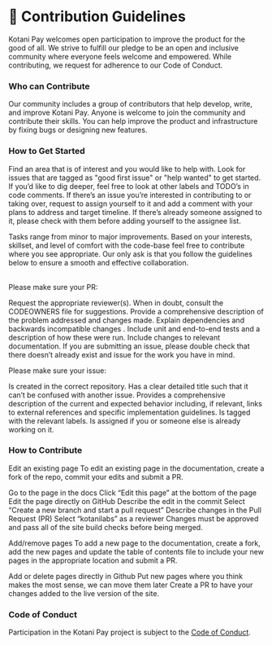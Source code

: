 # 🎨 Contribution Guidelines

Kotani Pay welcomes open participation to improve the product for the good of all. We strive to fulfill our pledge to be an open and inclusive community where everyone feels welcome and empowered. While contributing, we request for adherence to our Code of Conduct.

### **Who can Contribute**&#x20;

Our community includes a group of contributors that help develop, write, and improve Kotani Pay. Anyone is welcome to join the community and contribute their skills. You can help improve the product and infrastructure by fixing bugs or designing new features.

### How to Get Started&#x20;

Find an area that is of interest and you would like to help with. Look for issues that are tagged as "good first issue" or "help wanted" to get started. If you’d like to dig deeper, feel free to look at other labels and TODO’s in code comments. If there’s an issue you’re interested in contributing to or taking over, request to assign yourself to it and add a comment with your plans to address and target timeline. If there’s already someone assigned to it, please check with them before adding yourself to the assignee list.

Tasks range from minor to major improvements. Based on your interests, skillset, and level of comfort with the code-base feel free to contribute where you see appropriate. Our only ask is that you follow the guidelines below to ensure a smooth and effective collaboration.[​](https://docs.celo.org/community/guidelines#ground-rules)

\
Please make sure your PR:

&#x20;Request the appropriate reviewer(s). When in doubt, consult the CODEOWNERS file for suggestions. Provide a comprehensive description of the problem addressed and changes made. Explain dependencies and backwards incompatible changes . Include unit and end-to-end tests and a description of how these were run. Include changes to relevant documentation. If you are submitting an issue, please double check that there doesn’t already exist and issue for the work you have in mind.

Please make sure your issue:&#x20;

Is created in the correct repository. Has a clear detailed title such that it can’t be confused with another issue. Provides a comprehensive description of the current and expected behavior including, if relevant, links to external references and specific implementation guidelines. Is tagged with the relevant labels. Is assigned if you or someone else is already working on it.

### How to Contribute

Edit an existing page To edit an existing page in the documentation, create a fork of the repo, commit your edits and submit a PR.

Go to the page in the docs Click “Edit this page” at the bottom of the page Edit the page directly on GitHub Describe the edit in the commit Select “Create a new branch and start a pull request” Describe changes in the Pull Request (PR) Select “kotanilabs” as a reviewer Changes must be approved and pass all of the site build checks before being merged.

Add/remove pages To add a new page to the documentation, create a fork, add the new pages and update the table of contents file to include your new pages in the appropriate location and submit a PR.

Add or delete pages directly in Github Put new pages where you think makes the most sense, we can move them later Create a PR to have your changes added to the live version of the site.

### Code of Conduct[​](https://docs.celo.org/community/guidelines#code-of-conduct) <a href="#code-of-conduct" id="code-of-conduct"></a>

Participation in the Kotani Pay project is subject to the [Code of Conduct](code-of-conduct.md).

